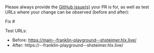 Please always provide the [GitHub issue(s)](../issues) your PR is for, as well as test URLs where your change can be observed (before and after):

Fix #<gh-issue-id>

Test URLs:
- Before: https://main--franklin-playground--shsteimer.hlx.live/
- After: https://<branch>--franklin-playground--shsteimer.hlx.live/
